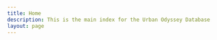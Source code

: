 ```yaml
---
title: Home
description: This is the main index for the Urban Odyssey Database
layout: page
---
```


<CollectionIndex title="Urban Odyssey Docs" lead="" :collection="['main']" />
